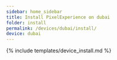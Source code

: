 ```yaml
---
sidebar: home_sidebar
title: Install PixelExperience on dubai
folder: install
permalink: /devices/dubai/install/
device: dubai
---
```

{% include templates/device_install.md %}

